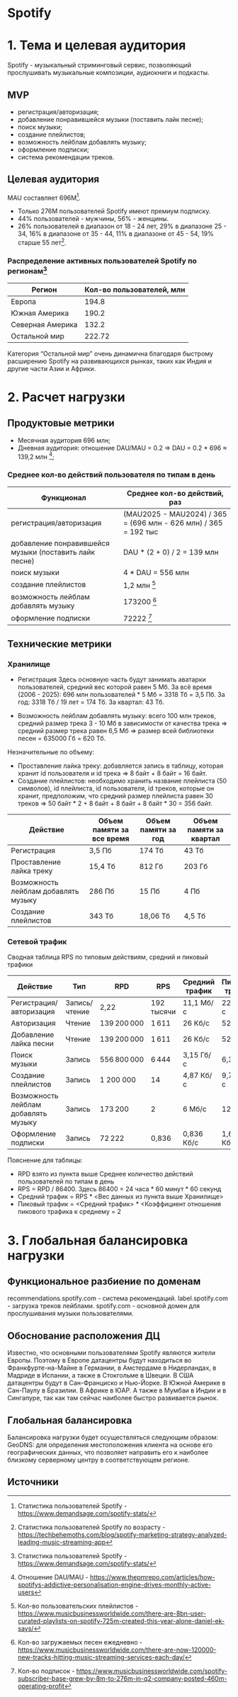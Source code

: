 # Spotify

# 1. Тема и целевая аудитория
Spotify - музыкальный стриминговый сервис, позволяющий прослушивать музыкальные композиции, аудиокниги и подкасты.

## MVP 
- регистрация/авторизация;
- добавление понравившейся музыки (поставить лайк песне);
- поиск музыки;
- создание плейлистов;
- возможность лейблам добавлять музыку;
- оформление подписки;
- система рекомендации треков.

## Целевая аудитория
MAU составляет 696M[^1].

- Только 276M пользователей Spotify имеют премиум подписку.
- 44% пользователей - мужчины, 56% - женщины.
- 26% пользователей в диапазон от 18 - 24 лет, 29% в диапазоне 25 - 34, 16% в диапазоне от 35 - 44, 11% в диапазоне от 45 - 54, 19% старше 55 лет[^2].

### Распределение активных пользователей Spotify по регионам[^1]
| Регион | Кол-во пользователей, млн |
|--|--|
| Европа | 194.8 |
| Южная Америка| 190.2|
| Северная Америка | 132.2 |
| Остальной мир | 222.72 |

Категория “Остальной мир” очень динамична благодаря быстрому расширению Spotify на развивающихся рынках, таких как Индия и другие части Азии и Африки.

# 2. Расчет нагрузки

## Продуктовые метрики
- Месячная аудитория 696 млн;
- Дневная аудитория: отношение DAU/MAU = 0.2 => DAU = 0.2 * 696 ≈ 139,2 млн [^3];

### Среднее кол-во действий пользователя по типам в день
| Функционал | Среднее кол-во действий, раз |
|-|-|
| регистрация/авторизация| (MAU2025 - MAU2024) / 365 = (696 млн - 626 млн) / 365 = 192 тыс |
| добавление понравившейся музыки (поставить лайк песне) | DAU * (2 + 0) / 2 = 139 млн |
| поиск музыки | 4 * DAU = 556 млн |
| создание плейлистов | 1,2 млн [^7]|
| возможность лейблам добавлять музыку | 173200 [^4] |
| оформление подписки | 72222 [^5]|

## Технические метрики
### Хранилище
- Регистрация
Здесь основную часть будут занимать аватарки пользователей, средний вес которой равен 5 Мб. За всё время (2006 - 2025): 696 млн пользователей * 5 Мб = 3318 Тб = 3,5 Пб.
За год: 3318 Тб / 19 лет = 174 Тб.
За квартал: 43 Тб.

- Возможность лейблам добавлять музыку: всего 100 млн треков, средний размер трека 3 - 10 Мб в зависимости от качества трека => средний размер трека равен 6,5 Мб => размер всей библиотеки песен = 635000 Гб = 620 Тб.
  

Незначительные по объему:
- Проставление лайка треку: добавляется запись в таблицу, которая хранит id пользователя и id трека => 8 байт + 8 байт = 16 байт.
- Создание плейлистов: необходимо хранить название плейлиста (50 символов), id плейлиста, id пользователя, id треков, которые он хранит, предположим, что средний размер плейлиста равен 30 треков => 50 байт * 2 + 8 байт + 8 байт + 8 байт * 30 = 356 байт.
  
| Действие | Объем памяти за все время | Объем памяти за год | Объем памяти за квартал |
|-|-|-|-|
| Регистрация | 3,5 Пб | 174 Тб | 43 Тб |
| Проставление лайка треку | 15,4 Тб | 812 Гб | 203 Гб |
| Возможность лейблам добавлять музыку | 286 Пб | 15 Пб | 4 Пб |
| Создание плейлистов | 343 Тб |  18,06 Тб | 4,5 Тб |

### Сетевой трафик
Сводная таблица RPS по типовым действиям, средний и пиковый трафики

| Действие                               | Тип   | RPD           | RPS    | Средний трафик | Пиковый трафик |
|----------------------------------------|-------|---------------|--------|----------------|----------------|
| Регистрация/авторизация       | Запись/чтение  | 2,22 | 192 тысячи | 11,1 Мб/с           | 22,2 Мб/с           |
| Авторизация                             | Чтение| 139 200 000   | 1 611  | 26 Кб/с        | 52 Кб/с       |
| Добавление лайка песни                  | Чтение| 139 200 000   | 1 611  | 26 Кб/с        | 52 Кб/с       |
| Поиск музыки                            | Запись| 556 800 000   | 6 444  | 3,15 Гб/с      | 6,3 Гб/с      |
| Создание плейлистов                     | Запись| 1 200 000   | 14  | 4,87 Кб/с     | 9,74 Кб/с     |
| Возможность лейблам добавлять музыку   | Запись| 173 200       | 2      | 6 Мб/с         | 12 Мб/с        |
| Оформление подписки                     | Запись| 72 222        | 0,836  | 0,836 Кб/с     | 1,672 Кб/с     |

Пояснение для таблицы:
- RPD взято из пункта выше Среднее количество действий пользователей по типам в день
- RPS = RPD / 86400. Здесь 86400 = 24 часа * 60 минут * 60 секунд
- Средний трафик = RPS * <Вес данных из пункта выше Хранилище>
- Пиковый трафик = <Средний трафик> * <Коэффициент отношения пикового трафика к среднему = 2


# 3. Глобальная балансировка нагрузки
## Функциональное разбиение по доменам
recommendations.spotify.com - система рекомендаций.
label.spotify.com - загрузка треков лейблами.
spotify.com - основной домен для прослушивания музыки пользователями.

## Обоснование расположения ДЦ
Известно, что основными пользователями Spotify являются жители Европы. 
Поэтому в Европе датацентры будут находиться во Франкфурте-на-Майне в Германии, в Амстердаме в Нидерландах, в Мадриде в Испании, а также в Стокгольме в Швеции.
В США датацентры будут в Сан-Франциско и Нью-Йорке.
В Южной Америке в Сан-Паулу в Бразилии.
В Африке в ЮАР.
А также в Мумбаи в Индии и в Сингапуре, так как там сейчас наиболее быстро развивается рынок.

## Глобальная балансировка
Балансировка нагрузки будет осуществляться следующим образом:
GeoDNS: для определения местоположения клиента на основе его географических данных, что позволяет направить его к наиболее близкому серверному центру в соответствующем регионе.

## Источники
[^1]: Статистика пользователей Spotify - https://www.demandsage.com/spotify-stats/ 
[^2]: Статистика пользователей Spotify по возрасту - https://techbehemoths.com/blog/spotify-marketing-strategy-analyzed-leading-music-streaming-app
[^3]: Отношение DAU/MAU - https://www.thepmrepo.com/articles/how-spotifys-addictive-personalisation-engine-drives-monthly-active-users
[^4]: Кол-во загружаемых песен ежедневно - https://www.musicbusinessworldwide.com/there-are-now-120000-new-tracks-hitting-music-streaming-services-each-day/
[^5]: Кол-во подписок - https://www.musicbusinessworldwide.com/spotify-subscriber-base-grew-by-8m-to-276m-in-q2-company-posted-460m-operating-profit
[^6]: Кол-во треков - https://newsroom.spotify.com/company-info
[^7]: Кол-во пользовательских плейлистов - https://www.musicbusinessworldwide.com/there-are-8bn-user-curated-playlists-on-spotify-725m-created-this-year-alone-daniel-ek-says/
[^8]: Средний размер одной песни - https://www.psafe.com/en/blog/how-much-space-does-music-downloaded-from-spotify-take/#:~:text=Premium%20users%20have%20multiple%20options,a%20lack%20of%20free%20space.